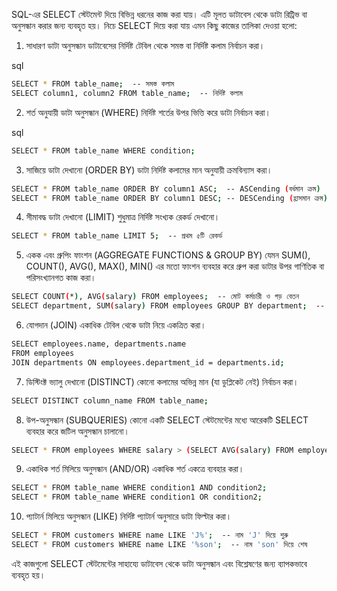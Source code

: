 SQL-এর SELECT স্টেটমেন্ট দিয়ে বিভিন্ন ধরনের কাজ করা যায়। এটি মূলত ডাটাবেস থেকে ডাটা রিট্রিভ বা অনুসন্ধান করার জন্য ব্যবহৃত হয়। নিচে SELECT দিয়ে করা যায় এমন কিছু কাজের তালিকা দেওয়া হলো:

1. সাধারণ ডাটা অনুসন্ধান
ডাটাবেসের নির্দিষ্ট টেবিল থেকে সমস্ত বা নির্দিষ্ট কলাম নির্বাচন করা।

sql
```bash
SELECT * FROM table_name;  -- সমস্ত কলাম
SELECT column1, column2 FROM table_name;  -- নির্দিষ্ট কলাম
```
2. শর্ত অনুযায়ী ডাটা অনুসন্ধান (WHERE)
নির্দিষ্ট শর্তের উপর ভিত্তি করে ডাটা নির্বাচন করা।

sql
```bash
SELECT * FROM table_name WHERE condition;
```
3. সাজিয়ে ডাটা দেখানো (ORDER BY)
ডাটা নির্দিষ্ট কলামের মান অনুযায়ী ক্রমবিন্যাস করা।
```bash
SELECT * FROM table_name ORDER BY column1 ASC;  -- ASCending (বর্ধমান ক্রম)
SELECT * FROM table_name ORDER BY column1 DESC; -- DESCending (হ্রাসমান ক্রম)
```
4. সীমাবদ্ধ ডাটা দেখানো (LIMIT)
শুধুমাত্র নির্দিষ্ট সংখ্যক রেকর্ড দেখানো।
```bash
SELECT * FROM table_name LIMIT 5;  -- প্রথম ৫টি রেকর্ড
```
5. একক এবং গ্রুপিং ফাংশন (AGGREGATE FUNCTIONS & GROUP BY)
যেমন SUM(), COUNT(), AVG(), MAX(), MIN() এর মতো ফাংশন ব্যবহার করে গ্রুপ করা ডাটার উপর গাণিতিক বা পরিসংখ্যানগত কাজ করা।
```bash
SELECT COUNT(*), AVG(salary) FROM employees;  -- মোট কর্মচারী ও গড় বেতন
SELECT department, SUM(salary) FROM employees GROUP BY department;  -- বিভাগ অনুসারে মোট বেতন
```
6. যোগদান (JOIN)
একাধিক টেবিল থেকে ডাটা নিয়ে একত্রিত করা।

```bash
SELECT employees.name, departments.name
FROM employees
JOIN departments ON employees.department_id = departments.id;
```
7. ডিস্টিংক্ট ভ্যালু দেখানো (DISTINCT)
কোনো কলামের অভিন্ন মান (যা ডুপ্লিকেট নেই) নির্বাচন করা।

```bash
SELECT DISTINCT column_name FROM table_name;
```
8. উপ-অনুসন্ধান (SUBQUERIES)
কোনো একটি SELECT স্টেটমেন্টের মধ্যে আরেকটি SELECT ব্যবহার করে জটিল অনুসন্ধান চালানো।
```bash
SELECT * FROM employees WHERE salary > (SELECT AVG(salary) FROM employees);
```
9. একাধিক শর্ত মিলিয়ে অনুসন্ধান (AND/OR)
একাধিক শর্ত একত্রে ব্যবহার করা।
```bash
SELECT * FROM table_name WHERE condition1 AND condition2;
SELECT * FROM table_name WHERE condition1 OR condition2;
```
10. প্যাটার্ন মিলিয়ে অনুসন্ধান (LIKE)
নির্দিষ্ট প্যাটার্ন অনুসারে ডাটা ফিল্টার করা।
```bash
SELECT * FROM customers WHERE name LIKE 'J%';  -- নাম 'J' দিয়ে শুরু
SELECT * FROM customers WHERE name LIKE '%son';  -- নাম 'son' দিয়ে শেষ
```
এই কাজগুলো SELECT স্টেটমেন্টের সাহায্যে ডাটাবেস থেকে ডাটা অনুসন্ধান এবং বিশ্লেষণের জন্য ব্যাপকভাবে ব্যবহৃত হয়।






